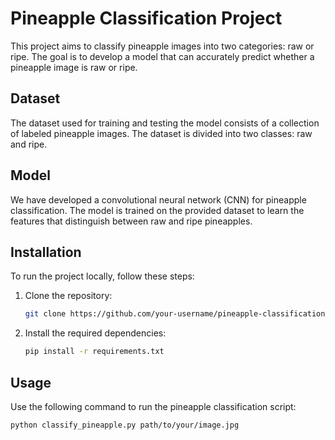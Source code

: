 # Pineapple Classification Project

This project aims to classify pineapple images into two categories: raw or ripe. The goal is to develop a model that can accurately predict whether a pineapple image is raw or ripe.

## Dataset

The dataset used for training and testing the model consists of a collection of labeled pineapple images. The dataset is divided into two classes: raw and ripe.

## Model

We have developed a convolutional neural network (CNN) for pineapple classification. The model is trained on the provided dataset to learn the features that distinguish between raw and ripe pineapples.

## Installation

To run the project locally, follow these steps:

1. Clone the repository:

    ```bash
    git clone https://github.com/your-username/pineapple-classification.git
    ```

2. Install the required dependencies:

    ```bash
    pip install -r requirements.txt
    ```

## Usage

Use the following command to run the pineapple classification script:

```bash
python classify_pineapple.py path/to/your/image.jpg
